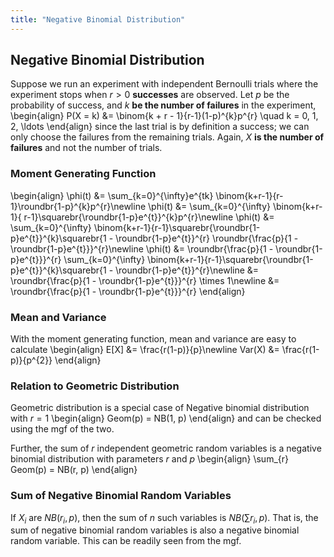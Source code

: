 ```yaml
---
title: "Negative Binomial Distribution"
---
```


## Negative Binomial Distribution

Suppose we run an experiment with independent Bernoulli trials where the experiment stops when $r > 0$ **successes** are observed. Let $p$ be the probability of success, and $k$ **be the number of failures** in the experiment,
\begin{align}
        P(X = k) &= \binom{k + r - 1}{r-1}(1-p)^{k}p^{r} \quad k = 0, 1, 2, \ldots
    \end{align}
since the last trial is by definition a success; we can only choose the failures from the remaining trials. Again, $X$ **is the number of failures** and not the number of trials.

### Moment Generating Function
\begin{align}
    \phi(t) &= \sum_{k=0}^{\infty}e^{tk} \binom{k+r-1}{r-1}\roundbr{1-p}^{k}p^{r}\newline
    \phi(t) &= \sum_{k=0}^{\infty} \binom{k+r-1}{ r-1}\squarebr{\roundbr{1-p}e^{t}}^{k}p^{r}\newline
    \phi(t) &= \sum_{k=0}^{\infty} \binom{k+r-1}{r-1}\squarebr{\roundbr{1-p}e^{t}}^{k}\squarebr{1 - \roundbr{1-p}e^{t}}^{r} \roundbr{\frac{p}{1 - \roundbr{1-p}e^{t}}}^{r}\newline
    \phi(t) &= \roundbr{\frac{p}{1 - \roundbr{1-p}e^{t}}}^{r} \sum_{k=0}^{\infty} \binom{k+r-1}{r-1}\squarebr{\roundbr{1-p}e^{t}}^{k}\squarebr{1 - \roundbr{1-p}e^{t}}^{r}\newline
    &= \roundbr{\frac{p}{1 - \roundbr{1-p}e^{t}}}^{r} \times 1\newline
    &= \roundbr{\frac{p}{1 - \roundbr{1-p}e^{t}}}^{r}
\end{align}

### Mean and Variance

With the moment generating function, mean and variance are easy to calculate
\begin{align}
        E[X] &= \frac{r(1-p)}{p}\newline
        Var(X) &= \frac{r(1-p)}{p^{2}}
    \end{align}

### Relation to Geometric Distribution

Geometric distribution is a special case of Negative binomial distribution with $r = 1$
\begin{align}
        Geom(p) = NB(1, p)
    \end{align}
and can be checked using the mgf of the two.

Further, the sum of $r$ independent geometric random variables is a negative binomial distribution with parameters $r$ and $p$
\begin{align}
        \sum_{r} Geom(p) = NB(r, p)
    \end{align}

### Sum of Negative Binomial Random Variables
If $X_{i}$ are $NB(r_{i}, p)$, then the sum of $n$ such variables is $NB(\sum r_{i}, p)$. That is, the sum of negative binomial random variables is also a negative binomial random variable. This can be readily seen from the mgf.
